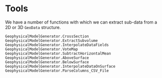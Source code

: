 # Tools

We have a number of functions with which we can extract sub-data from a 2D or 3D `GeoData` structure.

```@docs
GeophysicalModelGenerator.CrossSection
GeophysicalModelGenerator.ExtractSubvolume
GeophysicalModelGenerator.InterpolateDataFields
GeophysicalModelGenerator.VoteMap
GeophysicalModelGenerator.SubtractHorizontalMean
GeophysicalModelGenerator.AboveSurface
GeophysicalModelGenerator.BelowSurface
GeophysicalModelGenerator.InterpolateDataOnSurface
GeophysicalModelGenerator.ParseColumns_CSV_File
```
